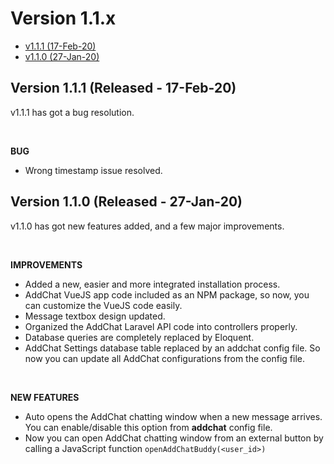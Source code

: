 # Version 1.1.x

- [v1.1.1 (17-Feb-20)](#v1.1.1)
- [v1.1.0 (27-Jan-20)](#v1.1.0)

<a name="v1.1.1"></a> 
## Version 1.1.1 (Released - 17-Feb-20)

v1.1.1 has got a bug resolution.

<br>

**BUG**

- Wrong timestamp issue resolved.


<a name="v1.1.0"></a> 
## Version 1.1.0 (Released - 27-Jan-20)

v1.1.0 has got new features added, and a few major improvements.

<br>

**IMPROVEMENTS**

- Added a new, easier and more integrated installation process.
- AddChat VueJS app code included as an NPM package, so now, you can customize the VueJS code easily.
- Message textbox design updated. 
- Organized the AddChat Laravel API code into controllers properly.
- Database queries are completely replaced by Eloquent. 
- AddChat Settings database table replaced by an addchat config file. So now you can update all AddChat configurations from the config file.

<br>

**NEW FEATURES**

- Auto opens the AddChat chatting window when a new message arrives. You can enable/disable this option from **addchat** config file.
- Now you can open AddChat chatting window from an external button by calling a JavaScript function `openAddChatBuddy(<user_id>)`